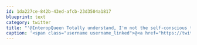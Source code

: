 ```yaml
---
id: 1da227ce-842b-43ed-afcb-23d3504a1817
blueprint: text
category: twitter
title: "'@InteropQueen Totally understand, I'm not the self-conscious type, except when it comes to video."
caption: '<span class="username username_linked">@<a href="https://twitter.com/InteropQueen" title="Julia Stowell">InteropQueen</a></span> Totally understand, I''m not the self-conscious type, except when it comes to video.'
---
```

